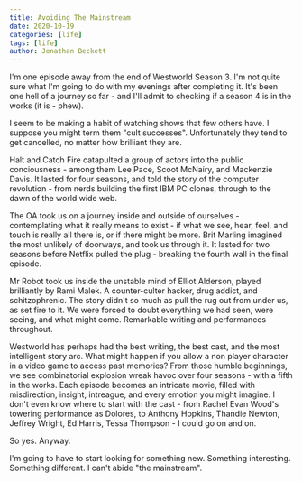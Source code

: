 ```yaml
---
title: Avoiding The Mainstream
date: 2020-10-19
categories: [life]
tags: [life]
author: Jonathan Beckett
---
```


I'm one episode away from the end of Westworld Season 3. I'm not quite sure what I'm going to do with my evenings after completing it. It's been one hell of a journey so far - and I'll admit to checking if a season 4 is in the works (it is - phew).

I seem to be making a habit of watching shows that few others have. I suppose you might term them "cult successes". Unfortunately they tend to get cancelled, no matter how brilliant they are.

Halt and Catch Fire catapulted a group of actors into the public conciousness - among them Lee Pace, Scoot McNairy, and Mackenzie Davis. It lasted for four seasons, and told the story of the computer revolution - from nerds building the first IBM PC clones, through to the dawn of the world wide web.

The OA took us on a journey inside and outside of ourselves - contemplating what it really means to exist - if what we see, hear, feel, and touch is really all there is, or if there might be more. Brit Marling imagined the most unlikely of doorways, and took us through it. It lasted for two seasons before Netflix pulled the plug - breaking the fourth wall in the final episode.

Mr Robot took us inside the unstable mind of Elliot Alderson, played brilliantly by Rami Malek. A counter-culter hacker, drug addict, and schitzophrenic. The story didn't so much as pull the rug out from under us, as set fire to it. We were forced to doubt everything we had seen, were seeing, and what might come. Remarkable writing and performances throughout.

Westworld has perhaps had the best writing, the best cast, and the most intelligent story arc. What might happen if you allow a non player character in a video game to access past memories? From those humble beginnings, we see combinatorial explosion wreak havoc over four seasons - with a fifth in the works. Each episode becomes an intricate movie, filled with misdirection, insight, intreague, and every emotion you might imagine. I don't even know where to start with the cast - from Rachel Evan Wood's towering performance as Dolores, to Anthony Hopkins, Thandie Newton, Jeffrey Wright, Ed Harris, Tessa Thompson - I could go on and on.

So yes. Anyway.

I'm going to have to start looking for something new. Something interesting. Something different. I can't abide "the mainstream".